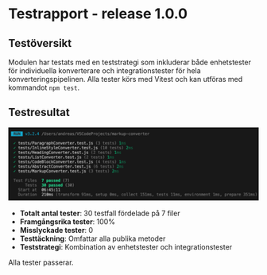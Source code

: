 # Testrapport - release 1.0.0

## Testöversikt

Modulen har testats med en teststrategi som inkluderar både enhetstester för individuella konverterare och integrationstester för hela konverteringspipelinen. Alla tester körs med Vitest och kan utföras med kommandot `npm test`.

## Testresultat

<img src=".testrapport/testrapport-image3.png" alt="Testresultat" width="800">

- **Totalt antal tester**: 30 testfall fördelade på 7 filer
- **Framgångsrika tester**: 100%
- **Misslyckade tester**: 0
- **Testtäckning**: Omfattar alla publika metoder
- **Teststrategi**: Kombination av enhetstester och integrationstester

Alla tester passerar.